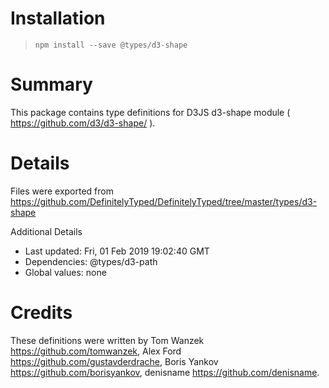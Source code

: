 # Installation
> `npm install --save @types/d3-shape`

# Summary
This package contains type definitions for D3JS d3-shape module ( https://github.com/d3/d3-shape/ ).

# Details
Files were exported from https://github.com/DefinitelyTyped/DefinitelyTyped/tree/master/types/d3-shape

Additional Details
 * Last updated: Fri, 01 Feb 2019 19:02:40 GMT
 * Dependencies: @types/d3-path
 * Global values: none

# Credits
These definitions were written by Tom Wanzek <https://github.com/tomwanzek>, Alex Ford <https://github.com/gustavderdrache>, Boris Yankov <https://github.com/borisyankov>, denisname <https://github.com/denisname>.

